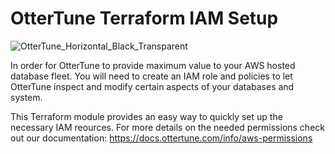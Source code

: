 # OtterTune Terraform IAM Setup

![OtterTune_Horizontal_Black_Transparent](https://user-images.githubusercontent.com/3093192/150393335-cdc6e3b0-6f55-453f-a0f7-7ac80fbdc380.png)


In order for OtterTune to provide maximum value to your AWS hosted database fleet. You will need to create an IAM role and policies to let OtterTune inspect and modify certain aspects of your databases and system.

This Terraform module provides an easy way to quickly set up the necessary IAM reources. For more details on the needed permissions check out our documentation: https://docs.ottertune.com/info/aws-permissions
